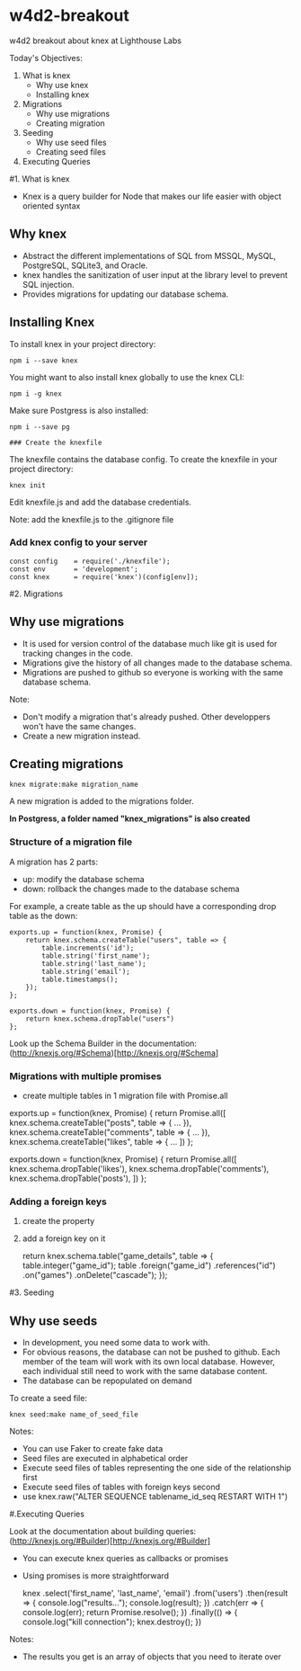 # w4d2-breakout

w4d2 breakout about knex at Lighthouse Labs

Today's Objectives:

1.  What is knex
    - Why use knex
    - Installing knex
2.  Migrations
    - Why use migrations
    - Creating migration
3.  Seeding
    - Why use seed files
    - Creating seed files
4.  Executing Queries

#1. What is knex

- Knex is a query builder for Node that makes our life easier with object oriented syntax

## Why knex

- Abstract the different implementations of SQL from MSSQL, MySQL, PostgreSQL, SQLite3, and Oracle.
- knex handles the sanitization of user input at the library level to prevent SQL injection.
- Provides migrations for updating our database schema.

## Installing Knex

To install knex in your project directory:

    npm i --save knex

You might want to also install knex globally to use the knex CLI:

    npm i -g knex

Make sure Postgress is also installed:

    npm i --save pg

    ### Create the knexfile

The knexfile contains the database config. To create the knexfile in your project directory:

    knex init

Edit knexfile.js and add the database credentials.

Note: add the knexfile.js to the .gitignore file

### Add knex config to your server

    const config    = require('./knexfile');
    const env       = 'development';
    const knex      = require('knex')(config[env]);

#2. Migrations

## Why use migrations

- It is used for version control of the database much like git is used for tracking changes in the code.
- Migrations give the history of all changes made to the database schema.
- Migrations are pushed to github so everyone is working with the same database schema.

Note:

- Don't modify a migration that's already pushed. Other developpers won't have the same changes.
- Create a new migration instead.

## Creating migrations

    knex migrate:make migration_name

A new migration is added to the migrations folder.

**In Postgress, a folder named "knex_migrations" is also created**

### Structure of a migration file

A migration has 2 parts:

- up: modify the database schema
- down: rollback the changes made to the database schema

For example, a create table as the up should have a corresponding drop table as the down:

    exports.up = function(knex, Promise) {
        return knex.schema.createTable("users", table => {
            table.increments('id');
            table.string('first_name');
            table.string('last_name');
            table.string('email');
            table.timestamps();
        });
    };

    exports.down = function(knex, Promise) {
        return knex.schema.dropTable("users")
    };

Look up the Schema Builder in the documentation:
(http://knexjs.org/#Schema)[http://knexjs.org/#Schema]

### Migrations with multiple promises

- create multiple tables in 1 migration file with Promise.all

exports.up = function(knex, Promise) {
return Promise.all([
knex.schema.createTable("posts", table => {
...
}),
knex.schema.createTable("comments", table => {
...
}),
knex.schema.createTable("likes", table => {
...
])
};

exports.down = function(knex, Promise) {
return Promise.all([
knex.schema.dropTable('likes'),
knex.schema.dropTable('comments'),
knex.schema.dropTable('posts'),
])
};

### Adding a foreign keys

1. create the property
2. add a foreign key on it

   return knex.schema.table("game_details", table => {
   table.integer("game_id");
   table
   .foreign("game_id")
   .references("id")
   .on("games")
   .onDelete("cascade");
   });

#3. Seeding

## Why use seeds

- In development, you need some data to work with.
- For obvious reasons, the database can not be pushed to github. Each member of the team will work with its own local database. However, each individual still need to work with the same database content.
- The database can be repopulated on demand

To create a seed file:

    knex seed:make name_of_seed_file

Notes:

- You can use Faker to create fake data
- Seed files are executed in alphabetical order
- Execute seed files of tables representing the one side of the relationship first
- Execute seed files of tables with foreign keys second
- use knex.raw("ALTER SEQUENCE tablename_id_seq RESTART WITH 1")

#.Executing Queries

Look at the documentation about building queries:
(http://knexjs.org/#Builder)[http://knexjs.org/#Builder]

- You can execute knex queries as callbacks or promises
- Using promises is more straightforward

  knex
  .select('first_name', 'last_name', 'email')
  .from('users')
  .then(result => {
  console.log("results...");
  console.log(result);
  })
  .catch(err => {
  console.log(err);
  return Promise.resolve();
  })
  .finally(() => {
  console.log("kill connection");
  knex.destroy();
  })

Notes:

- The results you get is an array of objects that you need to iterate over
